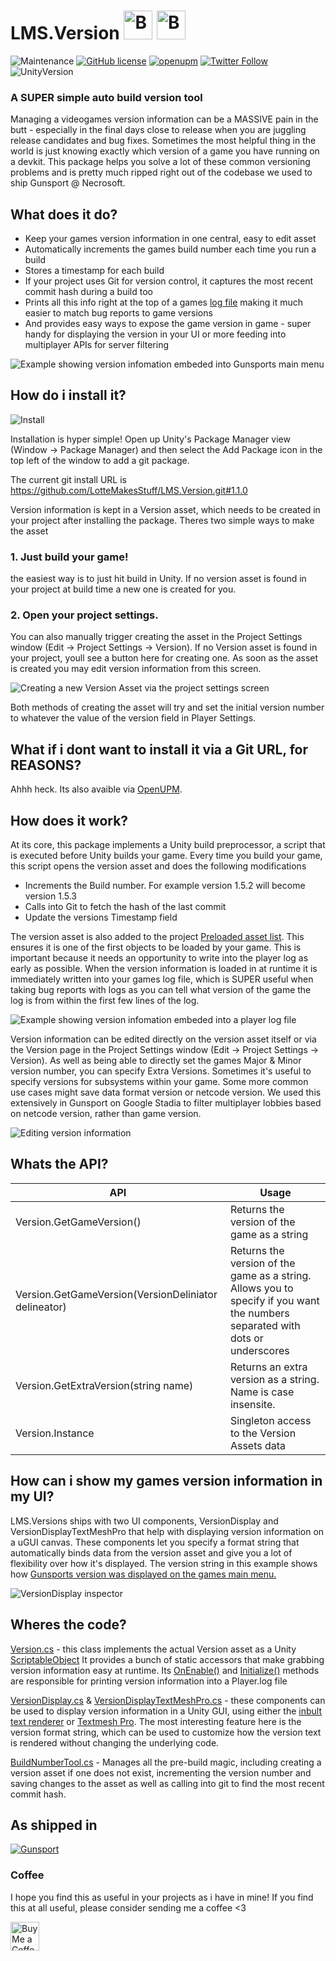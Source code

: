 # LMS.Version    <a href='https://ko-fi.com/A08215TT' target='_blank'><img height='46' style='border:0px;height:46px;' src='https://az743702.vo.msecnd.net/cdn/kofi3.png?v=0' border='0' alt='Buy Me a Coffee at ko-fi.com' /></a> <a href='https://www.patreon.com/bePatron?u=7061709' target='_blank'><img height='46' style='border:0px;height:46px;' src='https://c5.patreon.com/external/logo/become_a_patron_button@2x.png' border='0' alt='Become a Patron!' /></a>
![Maintenance](https://img.shields.io/maintenance/yes/2022) [![GitHub license](https://img.shields.io/github/license/LotteMakesStuff/LMS.Version)](https://github.com/LotteMakesStuff/SimplePhysicsDemo/blob/master/LICENSE)
[![openupm](https://img.shields.io/npm/v/com.lms.version?label=openupm&registry_uri=https://package.openupm.com)](https://openupm.com/packages/com.lms.version/)
[![Twitter Follow](https://img.shields.io/twitter/follow/LotteMakesStuff?label=follow&style=social)](https://twitter.com/LotteMakesStuff) ![UnityVersion](https://img.shields.io/badge/made%20with%20unity-2019.4-blue?logo=unity)

### A SUPER simple auto build version tool
Managing a videogames version information can be a MASSIVE pain in the butt - especially in the final days close to release when you are juggling release candidates and bug fixes. Sometimes the most helpful thing in the world is just knowing exactly which version of a game you have running on a devkit. This package helps you solve a lot of these common versioning problems and is pretty much ripped right out of the codebase we used to ship Gunsport @ Necrosoft. 

## What does it do?
* Keep your games version information in one central, easy to edit asset
* Automatically increments the games build number each time you run a build
* Stores a timestamp for each build
* If your project uses Git for version control, it captures the most recent commit hash during a build too
* Prints all this info right at the top of a games [log file](https://docs.unity3d.com/Manual/LogFiles.html) making it much easier to match bug reports to game versions
* And provides easy ways to expose the game version in game - super handy for displaying the version in your UI or more feeding into multiplayer APIs for server filtering


![Example showing version infomation embeded into Gunsports main menu](/Docs/IngameVersionExample.png)

## How do i install it?
![Install](/Docs/Install.png)

Installation is hyper simple! Open up Unity's Package Manager view (Window → Package Manager) and then select the Add Package icon in the top left of the window to add a git package.

The current git install URL is  https://github.com/LotteMakesStuff/LMS.Version.git#1.1.0

Version information is kept in a Version asset, which needs to be created in your project after installing the package. Theres two simple ways to make the asset

### 1. Just build your game!
the easiest way is to just hit build in Unity. If no version asset is found in your project at build time a new one is created for you.

### 2. Open your project settings.
You can also manually trigger creating the asset in the Project Settings window (Edit → Project Settings → Version). If no Version asset is found in your project, youll see a button here for creating one. As soon as the asset is created you may edit version information from this screen.

![Creating a new Version Asset via the project settings screen](/Docs/ProjectSettingsCreate.png)

Both methods of creating the asset will try and set the initial version number to whatever the value of the version field in Player Settings.

## What if i dont want to install it via a Git URL, for REASONS?
Ahhh heck. Its also avaible via [OpenUPM](https://openupm.com/packages/com.lms.version/).

## How does it work?
At its core, this package implements a Unity build preprocessor, a script that is executed before Unity builds your game. Every time you build your  game, this script opens the version asset and does the following modifications
- Increments the Build number. For example version 1.5.2 will become version 1.5.3
- Calls into Git to fetch the hash of the last commit
- Update the versions Timestamp field

The version asset is also added to the project [Preloaded asset list](https://docs.unity3d.com/Manual/class-PlayerSettingsStandalone.html#Optimization). This ensures it is one of the first objects to be loaded by your game. This is important because it needs an opportunity to write into the player log as early as possible. When the version information is loaded in at runtime it is immediately written into your games log file, which is SUPER useful when taking bug reports with logs as you can tell what version of the game the log is from within the first few lines of the log.

![Example showing version infomation embeded into a player log file](/Docs/PlayerLogVersionExample.png)

Version information can be edited directly on the version asset itself or via the Version page in the Project Settings window (Edit → Project Settings → Version). As well as being able to directly set the games Major & Minor version number, you can specify Extra Versions. Sometimes it's useful to specify versions for subsystems within your game. Some more common use cases might save data format version or netcode version. We used this extensively in Gunsport on Google Stadia to filter multiplayer lobbies based on netcode version, rather than game version. 

![Editing version information](/Docs/ProjectSettingsEdit.png)

## Whats the API?

API | Usage
------------ | -------------
Version.GetGameVersion() | Returns the version of the game as a string
Version.GetGameVersion(VersionDeliniator delineator) | Returns the version of the game as a string. Allows you to specify if you want the numbers separated with dots or underscores
Version.GetExtraVersion(string name) | Returns an extra version as a string. Name is case insensite.
Version.Instance | Singleton access to the Version Assets data 

## How can i show my games version information in my UI?
LMS.Versions ships with two UI components, VersionDisplay and VersionDisplayTextMeshPro that help with displaying version information on a uGUI canvas. These components let you specify a format string that automatically binds data from the version asset and give you a lot of flexibility over how it's displayed. The version string in this example shows  how [Gunsports version was displayed on the games main menu.](/Docs/IngameVersionExample.png)

![VersionDisplay inspector](/Docs/VersionDisplay.png)

## Wheres the code?

[Version.cs](/Assets/Version/Version.cs) - this class implements the actual Version asset as a Unity [ScriptableObject](https://docs.unity3d.com/Manual/class-ScriptableObject.html) It provides a bunch of static accessors that make grabbing version information easy at runtime. Its [OnEnable()](https://github.com/LotteMakesStuff/LMS.Version/blob/main/Assets/Version/Version.cs#L18) and [Initialize()](https://github.com/LotteMakesStuff/LMS.Version/blob/main/Assets/Version/Version.cs#L26) methods are responsible for printing version information into a Player.log file

[VersionDisplay.cs](/Assets/Version/VersionDisplay.cs) & [VersionDisplayTextMeshPro.cs](/Assets/Version/VersionDisplayTextMeshPro.cs) - these components can be used to display version information in a Unity GUI, using either the [inbult text renderer](https://docs.unity3d.com/Packages/com.unity.ugui@1.0/manual/script-Text.html) or [Textmesh Pro](https://docs.unity3d.com/Packages/com.unity.textmeshpro@2.2/manual/index.html). The most interesting feature here is the version format string, which can be used to customize how the version text is rendered without changing the underlying code.

[BuildNumberTool.cs](/Assets/Version/Editor/BuildNumberTool.cs) - Manages all the pre-build magic, including creating a version asset if one does not exist, incrementing the version number and saving changes to the asset as well as calling into git to find the most recent commit hash.

## As shipped in
[![Gunsport](https://github.com/LotteMakesStuff/LotteMakesStuff/blob/master/gunsport.png)](https://gunsport.tv/)

### Coffee
I hope you find this as useful in your projects as i have in mine! If you find this at all useful, please consider sending me a coffee <3

<img height='46' style='border:0px;height:46px;' src='https://az743702.vo.msecnd.net/cdn/kofi3.png?v=0' border='0' alt='Buy Me a Coffee at ko-fi.com' /></a>
